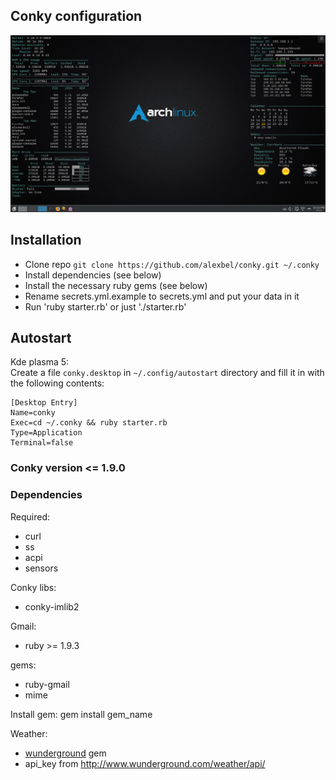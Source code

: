## Conky configuration
<img src='1366x768.png' width='900px'>

## Installation
- Clone repo `git clone https://github.com/alexbel/conky.git ~/.conky`
- Install dependencies (see below)
- Install the necessary ruby gems (see below)
- Rename secrets.yml.example to secrets.yml and put your data in it
- Run 'ruby starter.rb' or just './starter.rb'

## Autostart
Kde plasma 5:  
Create a file `conky.desktop` in `~/.config/autostart` directory and fill it in with the following contents:  
```
[Desktop Entry]
Name=conky
Exec=cd ~/.conky && ruby starter.rb
Type=Application
Terminal=false
```

### Conky version <= 1.9.0

### Dependencies
Required:  
  - curl
  - ss
  - acpi
  - sensors

Conky libs:  
  - conky-imlib2

Gmail:  
  - ruby >= 1.9.3

  gems:  
  - ruby-gmail
  - mime

Install gem: gem install gem_name  

Weather:  
  - [wunderground](https://github.com/wnadeau/wunderground) gem
  - api_key from http://www.wunderground.com/weather/api/
